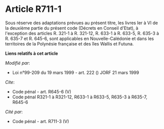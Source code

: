 # Article R711-1

Sous réserve des adaptations prévues au présent titre, les livres Ier à VI de la deuxième partie du présent code (Décrets en
Conseil d'Etat), à l'exception des articles R. 321-1 à R. 321-12, R. 633-1 à R. 633-5, R. 635-3 à R. 635-7 et R. 645-6, sont
applicables en Nouvelle-Calédonie et dans les territoires de la Polynésie française et des îles Wallis et Futuna.

**Liens relatifs à cet article**

_Modifié par_:

  - Loi n°99-209 du 19 mars 1999 - art. 222 () JORF 21 mars 1999

_Cite_:

  - Code pénal - art. R645-6 (V)
  - Code pénal R321-1 à R321-12, R633-1 à R633-5, R635-3 à R635-7, R645-6

_Cité par_:

  - Code pénal - art. R711-3 (V)
